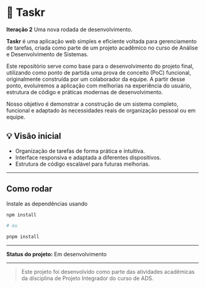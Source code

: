 # 🧠 Taskr

**Iteração 2** Uma nova rodada de desenvolvimento.

**Taskr** é uma aplicação web simples e eficiente voltada para gerenciamento de tarefas, criada como parte de um projeto acadêmico no curso de Análise e Desenvolvimento de Sistemas.

Este repositório serve como base para o desenvolvimento do projeto final, utilizando como ponto de partida uma prova de conceito (PoC) funcional, originalmente construída por um colaborador da equipe. A partir desse ponto, evoluiremos a aplicação com melhorias na experiência do usuário, estrutura de código e práticas modernas de desenvolvimento.

Nosso objetivo é demonstrar a construção de um sistema completo, funcional e adaptado às necessidades reais de organização pessoal ou em equipe.

## 💡 Visão inicial

- Organização de tarefas de forma prática e intuitiva.
- Interface responsiva e adaptada a diferentes dispositivos.
- Estrutura de código escalável para futuras melhorias.

---
## Como rodar

Instale as dependências usando 

```bash
npm install

# ou 

pnpm install
```

---

**Status do projeto:** Em desenvolvimento

---

> Este projeto foi desenvolvido como parte das atividades acadêmicas da disciplina de Projeto Integrador do curso de ADS.
